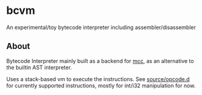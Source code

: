 # bcvm
An experimental/toy bytecode interpreter including assembler/disassembler

## About
Bytecode Interpreter mainly built as a backend for [mcc](https://github.com/rumkugel13/mcc), as an alternative to the builtin AST interpreter.

Uses a stack-based vm to execute the instructions. See [source/opcode.d](source/opcode.d) for currently supported instructions, mostly for int/i32 manipulation for now.
